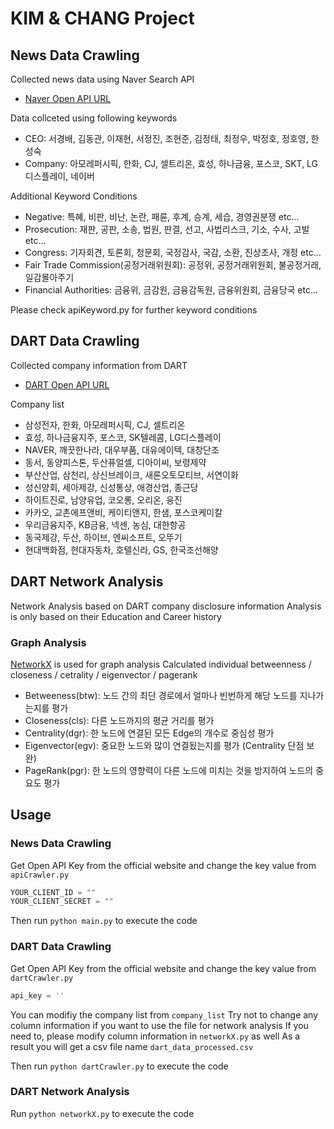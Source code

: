 # KIM & CHANG Project

## News Data Crawling
Collected news data using Naver Search API
- [Naver Open API URL](https://developers.naver.com/products/service-api/search/search.md)

Data collceted using following keywords
- CEO: 서경배, 김동관, 이재현, 서정진, 조현준, 김정태, 최정우, 박정호, 정호영, 한성숙
- Company: 아모레퍼시픽, 한화, CJ, 셀트리온, 효성, 하나금융, 포스코, SKT, LG디스플레이, 네이버

Additional Keyword Conditions
- Negative: 특혜, 비판, 비난, 논란, 패륜, 후계, 승계, 세습, 경영권분쟁 etc...
- Prosecution: 재판, 공판, 소송, 법원, 판결, 선고, 사법리스크, 기소, 수사, 고발 etc...
- Congress: 기자회견, 토론회, 청문회, 국정감사, 국감, 소환, 진상조사, 개정 etc...
- Fair Trade Commission(공정거래위원회): 공정위, 공정거래위원회, 불공정거래, 일감몰아주기
- Financial Authorities: 금융위, 금감원, 금융감독원, 금융위원회, 금융당국 etc...

Please check apiKeyword.py for further keyword conditions

## DART Data Crawling
Collected company information from DART
- [DART Open API URL](https://opendart.fss.or.kr/guide/detail.do?apiGrpCd=DS001&apiId=2019001)

Company list
- 삼성전자, 한화, 아모레퍼시픽, CJ, 셀트리온
- 효성, 하나금융지주, 포스코, SK텔레콤, LG디스플레이
- NAVER, 깨끗한나라, 대우부품, 대유에이텍, 대창단조
- 동서, 동양피스톤, 두산퓨얼셀, 디아이씨, 보령제약
- 부산산업, 삼천리, 상신브레이크, 새론오토모티브, 서연이화
- 성신양회, 세아제강, 신성통상, 애경산업, 종근당
- 하이트진로, 남양유업, 코오롱, 오리온, 웅진
- 카카오, 교촌에프앤비, 케이티앤지, 한샘, 포스코케미칼
- 우리금융지주, KB금융, 넥센, 농심, 대한항공
- 동국제강, 두산, 하이브, 엔씨소프트, 오뚜기
- 현대백화점, 현대자동차, 호텔신라, GS, 한국조선해양

## DART Network Analysis
Network Analysis based on DART company disclosure information
Analysis is only based on their Education and Career history

### Graph Analysis
[NetworkX](https://networkx.org/) is used for graph analysis
Calculated individual betweenness / closeness / cetrality / eigenvector / pagerank
- Betweeness(btw): 노드 간의 최단 경로에서 얼마나 빈번하게 해당 노드를 지나가는지를 평가
- Closeness(cls): 다른 노드까지의 평균 거리를 평가
- Centrality(dgr): 한 노드에 연결된 모든 Edge의 개수로 중심성 평가
- Eigenvector(egv): 중요한 노드와 많이 연결됬는지를 평가 (Centrality 단점 보완)
- PageRank(pgr): 한 노드의 영향력이 다른 노드에 미치는 것을 방지하여 노드의 중요도 평가

## Usage
### News Data Crawling
Get Open API Key from the official website and change the key value from `apiCrawler.py`
```python
YOUR_CLIENT_ID = ""
YOUR_CLIENT_SECRET = ""
```

Then run `python main.py` to execute the code

### DART Data Crawling
Get Open API Key from the official website and change the key value from `dartCrawler.py`
```python
api_key = ''
```
You can modifiy the company list from `company_list`
Try not to change any column information if you want to use the file for network analysis
If you need to, please modify column information in `networkX.py` as well
As a result you will get a csv file name `dart_data_processed.csv`

Then run `python dartCrawler.py` to execute the code

### DART Network Analysis

Run `python networkX.py` to execute the code
